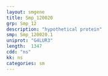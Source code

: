 ```yaml
---
layout: smgene
title: Smp_120020
grp: Smp_12
description: "hypothetical protein"
smp: Smp_120020.1
uniprot: "G4LUR3"
length:  1347
cdd: "ns"
kk: ns
categories: sm
---
```

